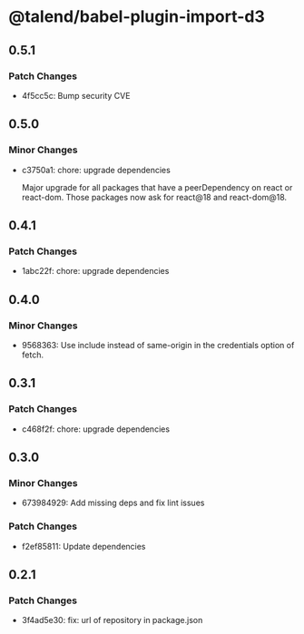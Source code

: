 # @talend/babel-plugin-import-d3

## 0.5.1

### Patch Changes

- 4f5cc5c: Bump security CVE

## 0.5.0

### Minor Changes

- c3750a1: chore: upgrade dependencies

  Major upgrade for all packages that have a peerDependency on react or react-dom. Those packages now ask for react@18 and react-dom@18.

## 0.4.1

### Patch Changes

- 1abc22f: chore: upgrade dependencies

## 0.4.0

### Minor Changes

- 9568363: Use include instead of same-origin in the credentials option of fetch.

## 0.3.1

### Patch Changes

- c468f2f: chore: upgrade dependencies

## 0.3.0

### Minor Changes

- 673984929: Add missing deps and fix lint issues

### Patch Changes

- f2ef85811: Update dependencies

## 0.2.1

### Patch Changes

- 3f4ad5e30: fix: url of repository in package.json
